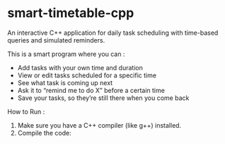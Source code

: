 # smart-timetable-cpp
An interactive C++ application for daily task scheduling with time-based queries and simulated reminders.

This is a smart program where you can :
- Add tasks with your own time and duration
- View or edit tasks scheduled for a specific time
- See what task is coming up next
- Ask it to “remind me to do X” before a certain time
- Save your tasks, so they’re still there when you come back

How to Run :
1. Make sure you have a C++ compiler (like g++) installed.
2. Compile the code:
